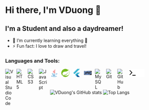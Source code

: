 # Hi there, I'm VDuong 👋 

## I'm a Student and also a daydreamer!

- 🌱 I’m currently learning everything 🤣
- ⚡ Fun fact: I love to draw and travel!

### Languages and Tools:

<img align="left" alt="Visual Studio Code" width="26px" src="https://cdn.jsdelivr.net/gh/devicons/devicon/icons/vscode/vscode-original.svg" style="padding-right:10px;" />
<img align="left" alt="HTML5" width="26px" src="https://cdn.jsdelivr.net/gh/devicons/devicon/icons/html5/html5-original.svg" style="padding-right:10px;" />
<img align="left" alt="CSS3" width="26px" src="https://cdn.jsdelivr.net/gh/devicons/devicon/icons/css3/css3-original.svg" style="padding-right:10px;" />
<img align="left" alt="JavaScript" width="26px" src="https://cdn.jsdelivr.net/gh/devicons/devicon/icons/javascript/javascript-original.svg" style="padding-right:10px;" />
<img align="left" alt="Java" width="26px" src="https://github.com/devicons/devicon/blob/v2.15.1/icons/java/java-original.svg" style="padding-right:10px;" />
<img align="left" alt="Spring" width="26px" src="https://github.com/devicons/devicon/blob/v2.15.1/icons/spring/spring-original.svg" style="padding-right:10px;" />
<img align="left" alt="Flutter" width="26px" src="https://github.com/devicons/devicon/blob/v2.15.1/icons/flutter/flutter-original.svg" style="padding-right:10px;" />
<img align="left" alt="PHP" width="26px" src="https://github.com/devicons/devicon/blob/v2.15.1/icons/php/php-original.svg" style="padding-right:10px;" />
<img align="left" alt="MySQL" width="26px" src="https://cdn.jsdelivr.net/gh/devicons/devicon/icons/mysql/mysql-original.svg" style="padding-right:10px;" />
<img align="left" alt="Git" width="26px" src="https://cdn.jsdelivr.net/gh/devicons/devicon/icons/git/git-original.svg" style="padding-right:10px;" />
<img align="left" alt="GitHub" width="26px" src="https://user-images.githubusercontent.com/3369400/139448065-39a229ba-4b06-434b-bc67-616e2ed80c8f.png" style="padding-right:10px;" />
<img align="left" alt="Terminal" width="26px" src="./img/terminal-light.svg" />
<img align="left" alt="Terminal" width="26px" src="./img/terminal-dark.svg" />

<br />
<br />

![VDuong's GitHub stats](https://github-readme-stats.vercel.app/api?username=duongviet2904&show_icons=true&theme=radical)
![Top Langs](https://github-readme-stats.vercel.app/api/top-langs/?username=duongviet2904&layout=compact&show_icons=true&theme=radical)
<!-- ![Top Langs](https://github-readme-stats.vercel.app/api/top-langs/?username=duongviet2904&layout=compact) -->
